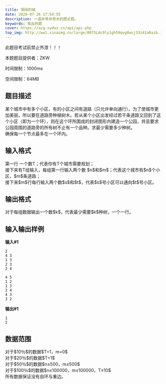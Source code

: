 ```yaml
---
title: 很绿的城
date: 2020-07-26 17:54:55
description: 一道非常非常水的图论题。
keywords: 我出的题
cover: https://acg.xydwz.cn/api/api.php  
top_img: http://ww1.sinaimg.cn/large/0075LAc9ly1gh59qvg8wsj33z41a0aib.jpg
---
```


<div class='tip warning'><p>此题目考试前禁止外泄！！！</p></div>

<div class='tip'><p>本题题目提供者：ZKW</p></div>

<div class='tip success'><p>时间限制：1000ms</p></div>

<div class='tip success'><p>空间限制：64MB</p></div>

## 题目描述

<p class='div-border red'>某个城市中有多个小区，有的小区之间有道路（只允许单向通行）。为了使城市更加美丽，所以要在道路旁种植树木。若从某个小区出发经过若干条道路又回到了这个小区（即为一个环），则在这个环所围成的封闭图形内建造一个公园，并且要求公园周围的道路旁的所有树不止有一个品种。求最少需要多少种树。<br>确保每一个节点最多在一个环内。</p>

## 输入格式

<p class='div-border green'>第一行 一个数T；代表你有T个城市需要规划；
    <br>接下来有T组输入，每组第一行输入两个数 $n$和$m$；代表这个城市有$n$个小区，$m$条道路；
    <br>接下来$m$行每行输入两个数$s$和$t$，代表$s$号小区可以通向$t$号小区。</p>

## 输出格式

<p class='div-border yellow'>对于每组数据输出一个数$k$，代表最少需要$k$种树，一个一行。</p>

## 输入输出样例

**输入#1**

```zkw
2
4 3
1 3
2 3
2 4

4 5
1 2
1 3
2 4
4 3
3 2
```

**输出#1**

```zkw
1
2
```

## 数据范围

<p class='div-border red'>对于$10％$的数据$T=1，m=0$
    <br>对于$20％$的数据$T=1$
    <br>对于$50％$的数据$n≤500，m≤500$
    <br>对于$100％$的数据$n≤100000，m≤100000，T≤10$
    <br>所有数据保证没有自环与重边。


